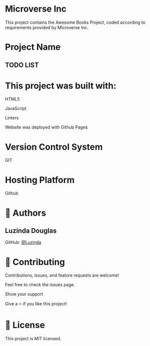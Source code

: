 # Microverse Inc

This project contains the Awesome Books Project, coded according to requirements provided by Microverse Inc.

# Project Name

## TODO LIST

# This project was built with:

HTML5

JavaScript

Linters

Website was deployed with Github Pages

# Version Control System

GIT

# Hosting Platform

Github

# 👤 Authors

## Luzinda Douglas

GitHub: [@Luzinda](https://github.com/LDouglasOT/)

# 🤝 Contributing

Contributions, issues, and feature requests are welcome!

Feel free to check the issues page.

Show your support

Give a ⭐️ if you like this project!

# 📝 License

This project is MIT licensed.